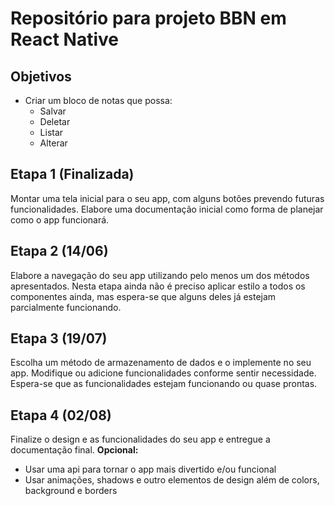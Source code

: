 # Repositório para projeto BBN em React Native

## Objetivos
- Criar um bloco de notas que possa:
  - Salvar
  - Deletar
  - Listar
  - Alterar

## Etapa 1 (Finalizada)

Montar uma tela inicial para o seu app, com alguns botões prevendo futuras funcionalidades. Elabore uma documentação inicial como forma de planejar como o app funcionará.

## Etapa 2 (14/06)

Elabore a navegação do seu app utilizando pelo menos um dos métodos apresentados. Nesta etapa ainda não é preciso aplicar estilo a todos os componentes ainda, mas espera-se que alguns deles já estejam parcialmente funcionando.

## Etapa 3 (19/07)

Escolha um método de armazenamento de dados e o implemente no seu app. Modifique ou adicione funcionalidades conforme sentir necessidade.
Espera-se que as funcionalidades estejam funcionando ou quase prontas.

## Etapa 4 (02/08)

Finalize o design e as funcionalidades do seu app e entregue a documentação final.
**Opcional:**
- Usar uma api para tornar o app mais divertido e/ou funcional
- Usar animações, shadows e outro elementos de design além de colors, background e borders
